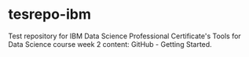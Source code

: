 # tesrepo-ibm
Test repository for IBM Data Science Professional Certificate's Tools for Data Science course week 2 content: GitHub - Getting Started.
